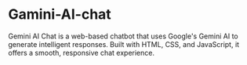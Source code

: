 # Gamini-AI-chat
Gemini AI Chat is a web-based chatbot that uses Google's Gemini AI to generate intelligent responses. Built with HTML, CSS, and JavaScript, it offers a smooth, responsive chat experience.
